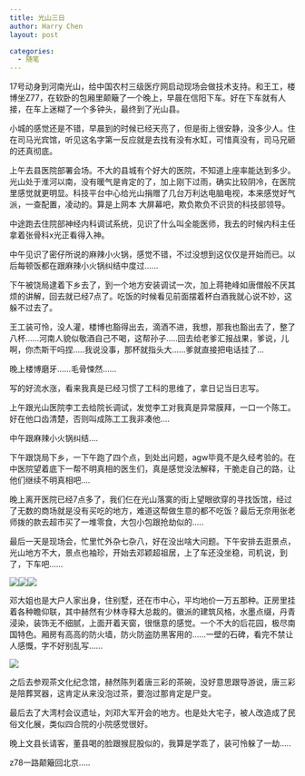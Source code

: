```yaml
---
title: 光山三日
author: Harry Chen
layout: post

categories:
  - 随笔
---
```


  17号动身到河南光山，给中国农村三级医疗网启动现场会做技术支持。和王工，楼博坐Z77，在软卧的包厢里颠簸了一个晚上，早晨在信阳下车。好在下车就有人接，在车上迷糊了一个多钟头，最终到了光山县。

  小城的感觉还是不错，早晨到的时候已经天亮了，但是街上很安静，没多少人。住在司马光宾馆，听见这名字第一反应就是去找有没有水缸，可惜真没有，司马兄砸的还真彻底。

  上午去县医院部署会场。不大的县城有个好大的医院，不知道上座率能达到多少。光山处于淮河以南，没有暖气是肯定的了，加上刚下过雨，确实比较阴冷，在医院里感觉就更明显。科技平台中心给光山捐赠了几台万利达电脑电视，本来感觉好气派，一查配置，凌动的。算是上网本 大屏幕吧，欺负欺负不识货的科技部领导。

  中途跑去住院部神经内科调试系统，见识了什么叫全能医师，我去的时候内科主任拿着张骨科x光正看得入神。

  中午见识了密仔所说的麻辣小火锅，感觉不错，不过没想到这仅仅是开始而已。以后每顿饭都在跟麻辣小火锅纠结中度过……

  下午被饶局逮着下乡去了，到一个地方安装调试一次，加上蒋艳峰如唐僧般不厌其烦的讲解，回去就已经7点了。吃饭的时候看见前面摆着杯白酒我就心说不妙，这躲不过去了。

  王工装可怜，没人灌，楼博也豁得出去，滴酒不进，我想，那我也豁出去了，整了八杯……河南人貌似敬酒自己不喝，这帮孙子…..回去给老爹汇报战果，爹说，儿啊，你杰斯干吗捏…..我说没事，那杯就指头大……爹就直接把电话挂了…

  晚上楼博磨牙……毛骨悚然……

  写的好流水涨，看来我真是已经习惯了工科的思维了，拿日记当日志写。

  上午跟光山医院李工去给院长调试，发觉李工对我真是异常膜拜，一口一个陈工。好在他口齿清楚，否则叫成陈工工我非凑他….

  中午跟麻辣小火锅纠结….

  下午跟饶局下乡，一下午跑了四个点，到处出问题，agw毕竟不是久经考验的。在中医院望着底下一帮不明真相的医生们，真是感觉没法解释，干脆走自己的路，让他们继续不明真相吧….

  晚上离开医院已经7点多了，我们仨在光山落寞的街上望眼欲穿的寻找饭馆，经过了无数的商场就是没有买吃的地方，难道这帮做生意的都不吃饭？最后无奈用张老师拨的款去超市买了一堆零食，大包小包跟抢劫似的…..

  最后一天是现场会，忙里忙外杂七杂八，好在没出啥大问题。下午安排去逛景点，光山地方不大，景点也袖珍，开始去邓颖超祖居，上了车还没坐稳，司机说，到了，下车吧……

![][1]![][2]![][3]

  邓大姐也是大户人家出身，住别墅，还在市中心，平均地价一万五那种。正房里挂着各种瞻仰联，其中赫然有少林寺释大总裁的。徽派的建筑风格，水墨点缀，丹青浸染，装饰无不细腻，上面开着天窗，很惬意的感觉。一个不大的后花园，极尽南国特色。厢房有高高的防火墙，防火防盗防黑客用的……一壁的石碑，看完不禁让人感慨，字不好别乱写……

![][4]

  之后去参观茶文化纪念馆，赫然陈列着唐三彩的茶碗，没好意思跟导游说，唐三彩是陪葬冥器，这肯定从来没泡过茶，要泡过那肯定是尸变。

  最后去了大湾村会议遗址，刘邓大军开会的地方。也是处大宅子，被人改造成了民俗文化展，类似四合院的小院感觉很好。

  晚上文县长请客，董县喝的脸跟猴屁股似的，我算是学乖了，装可怜躲了一劫…..

  z78一路颠簸回北京…..

   [1]: http://1843.img.pp.sohu.com.cn/images/blog/2009/12/18/13/1/12650522757g214.jpg
   [2]: http://1853.img.pp.sohu.com.cn/images/blog/2009/12/18/13/1/12650525902g215.jpg
   [3]: http://1853.img.pp.sohu.com.cn/images/blog/2009/12/18/13/1/1265052907dg213.jpg
   [4]: http://1873.img.pp.sohu.com.cn/images/blog/2009/12/18/13/2/12650535ab7g214.jpg
